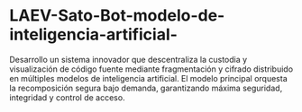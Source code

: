 # LAEV-Sato-Bot-modelo-de-inteligencia-artificial-
Desarrollo un sistema innovador que descentraliza la custodia y visualización de código fuente mediante fragmentación y cifrado distribuido en múltiples modelos de inteligencia artificial. El modelo principal orquesta la recomposición segura bajo demanda, garantizando máxima seguridad, integridad y control de acceso.
